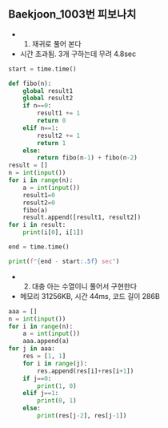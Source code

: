 ## Baekjoon_1003번 피보나치
+ 1) 재귀로 풀어 본다
+ 시간 초과됨. 3개 구하는데 무려 4.8sec
```python
start = time.time()

def fibo(n):
    global result1
    global result2
    if n==0:
        result1 += 1
        return 0
    elif n==1:
        result2 += 1
        return 1
    else:
        return fibo(n-1) + fibo(n-2)
result = []
n = int(input())
for i in range(n):
    a = int(input())
    result1=0
    result2=0
    fibo(a)
    result.append([result1, result2])
for i in result:
    print(i[0], i[1])

end = time.time()

print(f"{end - start:.5f} sec")
```
+ 2. 대충 아는 수열이니 풀어서 구현한다
+ 메모리 31256KB, 시간 44ms, 코드 길이 286B
```python
aaa = []
n = int(input())
for i in range(n):
    a = int(input())
    aaa.append(a)
for j in aaa:
    res = [1, 1]
    for i in range(j):
        res.append(res[i]+res[i+1])
    if j==0:
        print(1, 0)
    elif j==1:
        print(0, 1)
    else:
        print(res[j-2], res[j-1])
```
